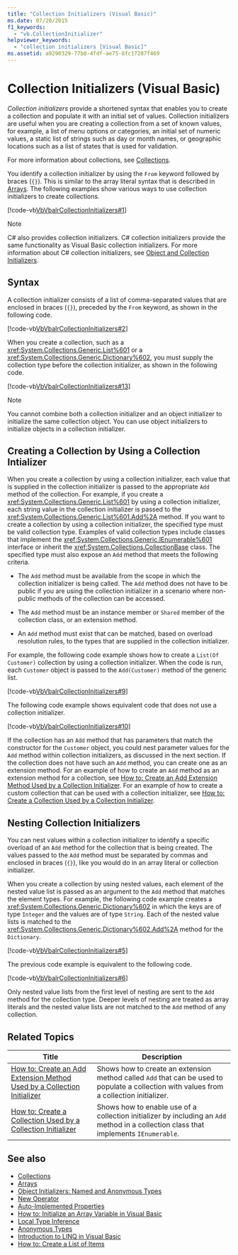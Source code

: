 ```yaml
---
title: "Collection Initializers (Visual Basic)"
ms.date: 07/20/2015
f1_keywords: 
  - "vb.CollectionInitializer"
helpviewer_keywords: 
  - "collection initializers [Visual Basic]"
ms.assetid: a9290329-77b0-4fdf-ae75-8fc17287f469
---
```

# Collection Initializers (Visual Basic)
*Collection initializers* provide a shortened syntax that enables you to create a collection and populate it with an initial set of values. Collection initializers are useful when you are creating a collection from a set of known values, for example, a list of menu options or categories, an initial set of numeric values, a static list of strings such as day or month names, or geographic locations such as a list of states that is used for validation.  
  
 For more information about collections, see [Collections](../../../../visual-basic/programming-guide/concepts/collections.md).  
  
 You identify a collection initializer by using the `From` keyword followed by braces (`{}`). This is similar to the array literal syntax that is described in [Arrays](../../../../visual-basic/programming-guide/language-features/arrays/index.md). The following examples show various ways to use collection initializers to create collections.  
  
 [!code-vb[VbVbalrCollectionInitializers#1](../../../../../samples/snippets/visualbasic/VS_Snippets_VBCSharp/VbVbalrCollectionInitializers/VB/Module1.vb#1)]  
  
> [!NOTE]
>  C# also provides collection initializers. C# collection initializers provide the same functionality as Visual Basic collection initializers. For more information about C# collection initializers, see [Object and Collection Initializers](../../../../csharp/programming-guide/classes-and-structs/object-and-collection-initializers.md).  
  
## Syntax  
 A collection initializer consists of a list of comma-separated values that are enclosed in braces (`{}`), preceded by the `From` keyword, as shown in the following code.  
  
 [!code-vb[VbVbalrCollectionInitializers#2](../../../../../samples/snippets/visualbasic/VS_Snippets_VBCSharp/VbVbalrCollectionInitializers/VB/Module1.vb#2)]  
  
 When you create a collection, such as a <xref:System.Collections.Generic.List%601> or a <xref:System.Collections.Generic.Dictionary%602>, you must supply the collection type before the collection initializer, as shown in the following code.  
  
 [!code-vb[VbVbalrCollectionInitializers#13](../../../../../samples/snippets/visualbasic/VS_Snippets_VBCSharp/VbVbalrCollectionInitializers/VB/Module1.vb#13)]  
  
> [!NOTE]
>  You cannot combine both a collection initializer and an object initializer to initialize the same collection object. You can use object initializers to initialize objects in a collection initializer.  
  
## Creating a Collection by Using a Collection Intializer  
 When you create a collection by using a collection initializer, each value that is supplied in the collection initializer is passed to the appropriate `Add` method of the collection. For example, if you create a <xref:System.Collections.Generic.List%601> by using a collection initializer, each string value in the collection initializer is passed to the <xref:System.Collections.Generic.List%601.Add%2A> method. If you want to create a collection by using a collection initializer, the specified type must be valid collection type. Examples of valid collection types include classes that implement the <xref:System.Collections.Generic.IEnumerable%601> interface or inherit the <xref:System.Collections.CollectionBase> class. The specified type must also expose an `Add` method that meets the following criteria.  
  
-   The `Add` method must be available from the scope in which the collection initializer is being called. The `Add` method does not have to be public if you are using the collection initializer in a scenario where non-public methods of the collection can be accessed.  
  
-   The `Add` method must be an instance member or `Shared` member of the collection class, or an extension method.  
  
-   An `Add` method must exist that can be matched, based on overload resolution rules, to the types that are supplied in the collection initializer.  
  
 For example, the following code example shows how to create a `List(Of Customer)` collection by using a collection initializer. When the code is run, each `Customer` object is passed to the `Add(Customer)` method of the generic list.  
  
 [!code-vb[VbVbalrCollectionInitializers#9](../../../../../samples/snippets/visualbasic/VS_Snippets_VBCSharp/VbVbalrCollectionInitializers/VB/Module1.vb#9)]  
  
 The following code example shows equivalent code that does not use a collection initializer.  
  
 [!code-vb[VbVbalrCollectionInitializers#10](../../../../../samples/snippets/visualbasic/VS_Snippets_VBCSharp/VbVbalrCollectionInitializers/VB/Module1.vb#10)]  
  
 If the collection has an `Add` method that has parameters that match the constructor for the `Customer` object, you could nest parameter values for the `Add` method within collection initializers, as discussed in the next section. If the collection does not have such an `Add` method, you can create one as an extension method. For an example of how to create an `Add` method as an extension method for a collection, see [How to: Create an Add Extension Method Used by a Collection Initializer](../../../../visual-basic/programming-guide/language-features/collection-initializers/how-to-create-an-add-extension-method-used-by-a-collection-initializer.md). For an example of how to create a custom collection that can be used with a collection initializer, see [How to: Create a Collection Used by a Collection Initializer](../../../../visual-basic/programming-guide/language-features/collection-initializers/how-to-create-a-collection-used-by-a-collection-initializer.md).  
  
## Nesting Collection Initializers  
 You can nest values within a collection initializer to identify a specific overload of an `Add` method for the collection that is being created. The values passed to the `Add` method must be separated by commas and enclosed in braces (`{}`), like you would do in an array literal or collection initializer.  
  
 When you create a collection by using nested values, each element of the nested value list is passed as an argument to the `Add` method that matches the element types. For example, the following code example creates a <xref:System.Collections.Generic.Dictionary%602> in which the keys are of type `Integer` and the values are of type `String`. Each of the nested value lists is matched to the <xref:System.Collections.Generic.Dictionary%602.Add%2A> method for the `Dictionary`.  
  
 [!code-vb[VbVbalrCollectionInitializers#5](../../../../../samples/snippets/visualbasic/VS_Snippets_VBCSharp/VbVbalrCollectionInitializers/VB/Module1.vb#5)]  
  
 The previous code example is equivalent to the following code.  
  
 [!code-vb[VbVbalrCollectionInitializers#6](../../../../../samples/snippets/visualbasic/VS_Snippets_VBCSharp/VbVbalrCollectionInitializers/VB/Module1.vb#6)]  
  
 Only nested value lists from the first level of nesting are sent to the `Add` method for the collection type. Deeper levels of nesting are treated as array literals and the nested value lists are not matched to the `Add` method of any collection.  
  
## Related Topics  
  
|Title|Description|  
|---|---|  
|[How to: Create an Add Extension Method Used by a Collection Initializer](../../../../visual-basic/programming-guide/language-features/collection-initializers/how-to-create-an-add-extension-method-used-by-a-collection-initializer.md)|Shows how to create an extension method called `Add` that can be used to populate a collection with values from a collection initializer.|  
|[How to: Create a Collection Used by a Collection Initializer](../../../../visual-basic/programming-guide/language-features/collection-initializers/how-to-create-a-collection-used-by-a-collection-initializer.md)|Shows how to enable use of a collection initializer by including an `Add` method in a collection class that implements `IEnumerable`.|  
  
## See also

- [Collections](../../../../visual-basic/programming-guide/concepts/collections.md)
- [Arrays](../../../../visual-basic/programming-guide/language-features/arrays/index.md)
- [Object Initializers: Named and Anonymous Types](../../../../visual-basic/programming-guide/language-features/objects-and-classes/object-initializers-named-and-anonymous-types.md)
- [New Operator](../../../../visual-basic/language-reference/operators/new-operator.md)
- [Auto-Implemented Properties](../../../../visual-basic/programming-guide/language-features/procedures/auto-implemented-properties.md)
- [How to: Initialize an Array Variable in Visual Basic](../../../../visual-basic/programming-guide/language-features/arrays/how-to-initialize-an-array-variable.md)
- [Local Type Inference](../../../../visual-basic/programming-guide/language-features/variables/local-type-inference.md)
- [Anonymous Types](../../../../visual-basic/programming-guide/language-features/objects-and-classes/anonymous-types.md)
- [Introduction to LINQ in Visual Basic](../../../../visual-basic/programming-guide/language-features/linq/introduction-to-linq.md)
- [How to: Create a List of Items](../../../../visual-basic/programming-guide/concepts/linq/how-to-create-a-list-of-items.md)
